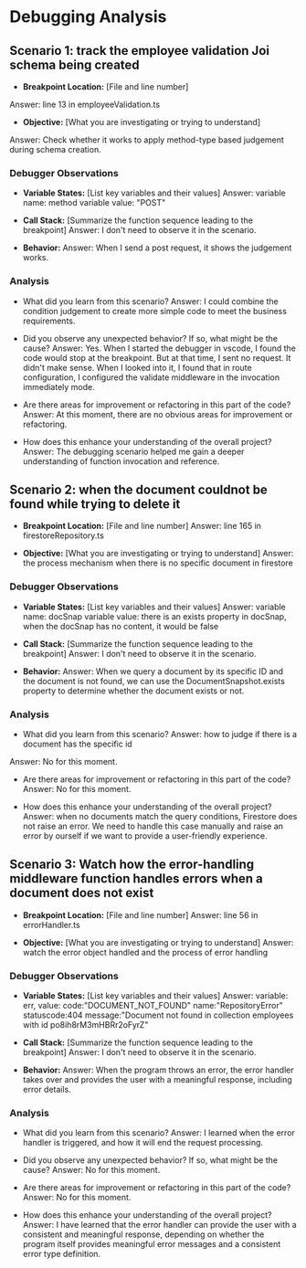 # Debugging Analysis

## Scenario 1: track the employee validation Joi schema being created

-   **Breakpoint Location:** [File and line number]

Answer: line 13 in employeeValidation.ts
-   **Objective:** [What you are investigating or trying to understand]

Answer: Check whether it works to apply method-type based judgement during schema creation.

### Debugger Observations

-   **Variable States:** [List key variables and their values]
Answer: 
variable name: method
variable value:
"POST"

-   **Call Stack:** [Summarize the function sequence leading to the breakpoint]
Answer: I don't need to observe it in the scenario.

-   **Behavior:** 
Answer:
When I send a post request, it shows the judgement works.

### Analysis

-   What did you learn from this scenario?
Answer: I could combine the condition judgement to create more simple code to meet the business requirements.

-   Did you observe any unexpected behavior? If so, what might be the cause?
Answer: Yes. When I started the debugger in vscode, I found the code would stop at the breakpoint. But at that time, I sent no request. It didn't make sense. When I looked into it, I found that in route configuration, I configured the validate middleware in the invocation immediately mode.

-   Are there areas for improvement or refactoring in this part of the code?
Answer: At this moment, there are no obvious areas for improvement or refactoring.

-   How does this enhance your understanding of the overall project?
Answer: The debugging scenario helped me gain a deeper understanding of function invocation and reference.

## Scenario 2: when the document couldnot be found while trying to delete it
-   **Breakpoint Location:** [File and line number]
Answer: line 165 in firestoreRepository.ts

-   **Objective:** [What you are investigating or trying to understand]
Answer: the process mechanism when there is no specific document in firestore 

### Debugger Observations
-   **Variable States:** [List key variables and their values]
Answer: 
variable name: docSnap
variable value:
there is an exists property in docSnap, when the docSnap has no content, it would be false

-   **Call Stack:** [Summarize the function sequence leading to the breakpoint]
Answer: I don't need to observe it in the scenario.

-   **Behavior:** 
Answer:
When we query a document by its specific ID and the document is not found, we can use the DocumentSnapshot.exists property to determine whether the document exists or not.

### Analysis
-   What did you learn from this scenario?
Answer: how to judge if there is a document has the specific id

Answer: No for this moment.
-   Are there areas for improvement or refactoring in this part of the code?
Answer: No for this moment.

-   How does this enhance your understanding of the overall project?
Answer: when no documents match the query conditions, Firestore does not raise an error. We need to handle this case manually and raise an error by ourself if we want to provide a user-friendly experience.


## Scenario 3: Watch how the error-handling middleware function handles errors when a document does not exist

-   **Breakpoint Location:** [File and line number]
Answer: line 56 in errorHandler.ts

-   **Objective:** [What you are investigating or trying to understand]
Answer: watch the error object handled and the process of error handling

### Debugger Observations
-   **Variable States:** [List key variables and their values]
Answer:
variable: err,
value:
code:"DOCUMENT_NOT_FOUND"
name:"RepositoryError"
statuscode:404
message:"Document not found in collection employees with id po8ih8rM3mHBRr2oFyrZ"

-   **Call Stack:** [Summarize the function sequence leading to the breakpoint]
Answer: I don't need to observe it in the scenario.

-   **Behavior:** 
Answer:
When the program throws an error, the error handler takes over and provides the user with a meaningful response, including error details.

### Analysis

-   What did you learn from this scenario?
Answer: I learned when the error handler is triggered, and how it will end the request processing.

-   Did you observe any unexpected behavior? If so, what might be the cause?
Answer: No for this moment.

-   Are there areas for improvement or refactoring in this part of the code?
Answer: No for this moment.

-   How does this enhance your understanding of the overall project?
Answer: I have learned that the error handler can provide the user with a consistent and meaningful response, depending on whether the program itself provides meaningful error messages and a consistent error type definition.
